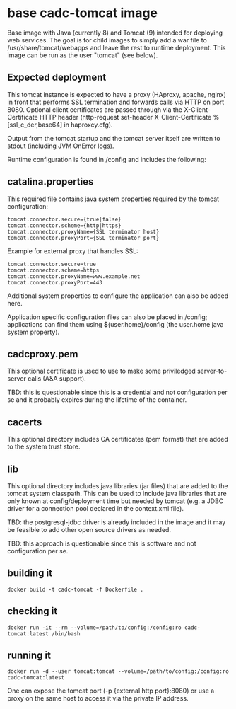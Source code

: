 # base cadc-tomcat image

Base image with Java (currently 8) and Tomcat (9) intended for deploying web services. The goal is for child 
images to simply add a war file to /usr/share/tomcat/webapps and leave the rest to runtime deployment. This 
image can be run as the user "tomcat" (see below).

## Expected deployment
This tomcat instance is expected to have a proxy (HAproxy, apache, nginx) in front that performs
SSL termination and forwards calls via HTTP on port 8080. Optional client certificates are passed through 
via the X-Client-Certificate HTTP header (http-request set-header X-Client-Certificate %[ssl_c_der,base64]
in haproxcy.cfg).

Output from the tomcat startup and the tomcat server itself are written to stdout (including JVM OnError
logs).

Runtime configuration is found in /config and includes the following:

## catalina.properties
This required file contains java system properties required by the tomcat configuration:

```
tomcat.connector.secure={true|false}
tomcat.connector.scheme={http|https}
tomcat.connector.proxyName={SSL terminator host}
tomcat.connector.proxyPort={SSL terminator port}
```
Example for external proxy that handles SSL:
```
tomcat.connector.secure=true
tomcat.connector.scheme=https
tomcat.connector.proxyName=www.example.net
tomcat.connector.proxyPort=443
```

Additional system properties to configure the application can also be added here.

Application specific configuration files can also be placed in /config; applications can find them 
using ${user.home}/config (the user.home java system property).

## cadcproxy.pem 
This optional certificate is used to use to make some priviledged server-to-server calls (A&A support).

TBD: this is questionable since this is a credential and not configuration per se and it probably expires 
during the lifetime of the container.

## cacerts
This optional directory includes CA certificates (pem format) that are added to the system trust store.

## lib
This optional directory includes java libraries (jar files) that are added to the tomcat system classpath. This can be used
to include java libraries that are only known at config/deployment time but needed by tomcat (e.g. a JDBC driver for a connection pool declared in the context.xml file).

TBD: the postgresql-jdbc driver is already included in the image and it may be feasible to add other open source drivers as needed.

TBD: this approach is questionable since this is software and not configuration per se.

## building it
```
docker build -t cadc-tomcat -f Dockerfile .
```

## checking it
```
docker run -it --rm --volume=/path/to/config:/config:ro cadc-tomcat:latest /bin/bash
```

## running it
```
docker run -d --user tomcat:tomcat --volume=/path/to/config:/config:ro cadc-tomcat:latest
```

One can expose the tomcat port (-p {external http port}:8080) or use a proxy on the same host to access it via 
the private IP address. 

